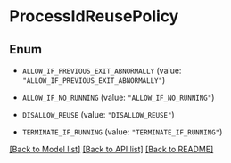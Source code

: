 # ProcessIdReusePolicy

## Enum


* `ALLOW_IF_PREVIOUS_EXIT_ABNORMALLY` (value: `"ALLOW_IF_PREVIOUS_EXIT_ABNORMALLY"`)

* `ALLOW_IF_NO_RUNNING` (value: `"ALLOW_IF_NO_RUNNING"`)

* `DISALLOW_REUSE` (value: `"DISALLOW_REUSE"`)

* `TERMINATE_IF_RUNNING` (value: `"TERMINATE_IF_RUNNING"`)


[[Back to Model list]](../README.md#documentation-for-models) [[Back to API list]](../README.md#documentation-for-api-endpoints) [[Back to README]](../README.md)


